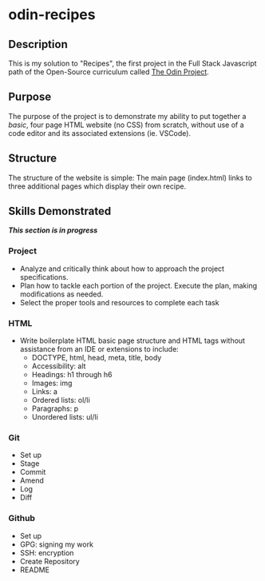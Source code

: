 # odin-recipes

## Description

This is my solution to "Recipes", the first project in the Full Stack Javascript path of the Open-Source curriculum called [The Odin Project](https://www.theodinproject.com/).

## Purpose

The purpose of the project is to demonstrate my ability to put together a *basic*, four page HTML website (no CSS) from scratch, without use of a code editor and its associated extensions (ie. VSCode).

## Structure

The structure of the website is simple: The main page (index.html) links to three additional pages which display their own recipe.

## Skills Demonstrated

***This section is in progress*** 

### Project
* Analyze and critically think about how to approach the project specifications.
* Plan how to tackle each portion of the project.
Execute the plan, making modifications as needed.
* Select the proper tools and resources to complete each task

### HTML
* Write boilerplate HTML basic page structure and HTML tags without assistance from an IDE or extensions to include:
  * DOCTYPE, html, head, meta, title, body
  * Accessibility: alt
  * Headings: h1 through h6
  * Images: img
  * Links: a
  * Ordered lists: ol/li
  * Paragraphs: p
  * Unordered lists: ul/li

### Git
* Set up
* Stage
* Commit
* Amend
* Log
* Diff

### Github
* Set up
* GPG: signing my work
* SSH: encryption
* Create Repository
* README
